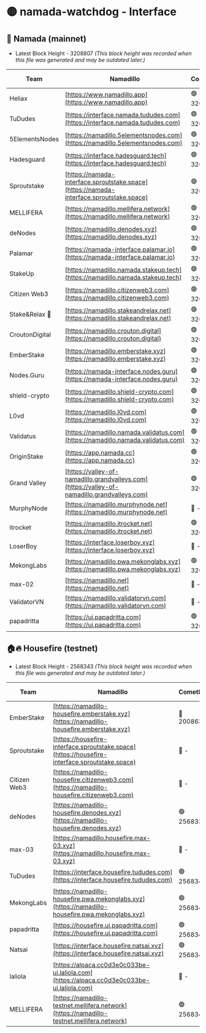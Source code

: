 # 🟡 namada-watchdog - Interface

## 🚀 Namada (mainnet)
- Latest Block Height - 3208807 *(This block height was recorded when this file was generated and may be outdated later.)*

| Team | Namadillo | CometBFT | Indexer | MASP Indexer |
|-|-|-|-|-|
| Heliax | [https://www.namadillo.app](https://www.namadillo.app) | 🟢 3208782 | 🟢 3208782 | 🟢 3208782 |
| TuDudes | [https://interface.namada.tududes.com](https://interface.namada.tududes.com) | 🟢 3208783 | 🟢 3208783 | 🟢 3208782 |
| 5ElementsNodes | [https://namadillo.5elementsnodes.com](https://namadillo.5elementsnodes.com) | 🟢 3208783 | 🟢 3208783 | 🟢 3208783 |
| Hadesguard | [https://interface.hadesguard.tech](https://interface.hadesguard.tech) | 🟢 3208784 | 🟢 3208784 | 🟢 3208783 |
| Sproutstake | [https://namada-interface.sproutstake.space](https://namada-interface.sproutstake.space) | 🟢 3208784 | 🟢 3208784 | 🟢 3208784 |
| MELLIFERA | [https://namadillo.mellifera.network](https://namadillo.mellifera.network) | 🟢 3208785 | 🟢 3208785 | 🟢 3208785 |
| deNodes | [https://namadillo.denodes.xyz](https://namadillo.denodes.xyz) | 🟢 3208786 | 🟢 3208786 | 🟢 3208786 |
| Palamar | [https://namada-interface.palamar.io](https://namada-interface.palamar.io) | 🟢 3208786 | 🟢 3208786 | 🟢 3208786 |
| StakeUp | [https://namadillo.namada.stakeup.tech](https://namadillo.namada.stakeup.tech) | 🟢 3208787 | 🟢 3208787 | 🟢 3208787 |
| Citizen Web3 | [https://namadillo.citizenweb3.com](https://namadillo.citizenweb3.com) | 🟢 3208788 | 🟢 3208788 | 🟢 3208788 |
| Stake&Relax 🦥 | [https://namadillo.stakeandrelax.net](https://namadillo.stakeandrelax.net) | 🟢 3208789 | 🟢 3208788 | 🟢 3208788 |
| CroutonDigital | [https://namadillo.crouton.digital](https://namadillo.crouton.digital) | 🟢 3208789 | 🟢 3208789 | 🟢 3208789 |
| EmberStake | [https://namadillo.emberstake.xyz](https://namadillo.emberstake.xyz) | 🟢 3208790 | 🟢 3208790 | 🟢 3208790 |
| Nodes.Guru | [https://namada-interface.nodes.guru](https://namada-interface.nodes.guru) | 🟢 3208790 | 🟢 3208790 | 🟢 3208790 |
| shield-crypto | [https://namadillo.shield-crypto.com](https://namadillo.shield-crypto.com) | 🟢 3208791 | 🟢 3208791 | 🟢 3208791 |
| L0vd | [https://namadillo.l0vd.com](https://namadillo.l0vd.com) | 🟢 3208792 | 🟢 3208791 | 🟢 3208791 |
| Validatus | [https://namadillo.namada.validatus.com](https://namadillo.namada.validatus.com) | 🟢 3208793 | 🟢 3208792 | 🟢 3208792 |
| OriginStake | [https://app.namada.cc](https://app.namada.cc) | 🟢 3208793 | 🟢 3208793 | 🟢 3208793 |
| Grand Valley | [https://valley-of-namadillo.grandvalleys.com](https://valley-of-namadillo.grandvalleys.com) | 🟢 3208794 | 🟢 3208793 | 🟢 3208793 |
| MurphyNode | [https://namadillo.murphynode.net](https://namadillo.murphynode.net) | 🔴 - | 🔴 - | 🔴 - |
| itrocket | [https://namadillo.itrocket.net](https://namadillo.itrocket.net) | 🟢 3208796 | 🟢 3208796 | 🟢 3208796 |
| LoserBoy | [https://interface.loserboy.xyz](https://interface.loserboy.xyz) | 🔴 - | 🔴 - | 🔴 - |
| MekongLabs | [https://namadillo.pwa.mekonglabs.xyz](https://namadillo.pwa.mekonglabs.xyz) | 🟢 3208802 | 🟢 3208802 | 🟢 3208802 |
| max-02 | [https://namadillo.net](https://namadillo.net) | 🔴 - | 🔴 - | 🔴 - |
| ValidatorVN | [https://namadillo.validatorvn.com](https://namadillo.validatorvn.com) | 🔴 - | 🔴 - | 🔴 - |
| papadritta | [https://ui.papadritta.com](https://ui.papadritta.com) | 🟢 3208807 | 🟢 3208806 | 🟢 3208807 |

## 🏠🔥 Housefire (testnet)
- Latest Block Height - 2568343 *(This block height was recorded when this file was generated and may be outdated later.)*

| Team | Namadillo | CometBFT | Indexer | MASP Indexer |
|-|-|-|-|-|
| EmberStake | [https://namadillo-housefire.emberstake.xyz](https://namadillo-housefire.emberstake.xyz) | 🔴 2008636 | 🔴 - | 🔴 - |
| Sproutstake | [https://housefire-interface.sproutstake.space](https://housefire-interface.sproutstake.space) | 🔴 - | 🔴 - | 🔴 - |
| Citizen Web3 | [https://namadillo-housefire.citizenweb3.com](https://namadillo-housefire.citizenweb3.com) | 🔴 - | 🔴 - | 🔴 - |
| deNodes | [https://namadillo-housefire.denodes.xyz](https://namadillo-housefire.denodes.xyz) | 🟢 2568331 | 🟢 2568331 | 🟢 2568331 |
| max-03 | [https://namadillo.housefire.max-03.xyz](https://namadillo.housefire.max-03.xyz) | 🔴 - | 🔴 - | 🔴 - |
| TuDudes | [https://interface.housefire.tududes.com](https://interface.housefire.tududes.com) | 🟢 2568340 | 🟢 2568340 | 🟢 2568339 |
| MekongLabs | [https://namadillo-housefire.pwa.mekonglabs.xyz](https://namadillo-housefire.pwa.mekonglabs.xyz) | 🟢 2568340 | 🟢 2568340 | 🟢 2568339 |
| papadritta | [https://housefire.ui.papadritta.com](https://housefire.ui.papadritta.com) | 🟢 2568341 | 🟢 2568341 | 🟢 2568341 |
| Natsai | [https://interface.housefire.natsai.xyz](https://interface.housefire.natsai.xyz) | 🟢 2568342 | 🟢 2568342 | 🟢 2568342 |
| laliola | [https://alpaca.cc0d3e0c033be-ui.laliola.com](https://alpaca.cc0d3e0c033be-ui.laliola.com) | 🔴 - | 🔴 - | 🔴 - |
| MELLIFERA | [https://namadillo-testnet.mellifera.network](https://namadillo-testnet.mellifera.network) | 🟢 2568343 | 🟢 2568343 | 🟢 2568344 |

